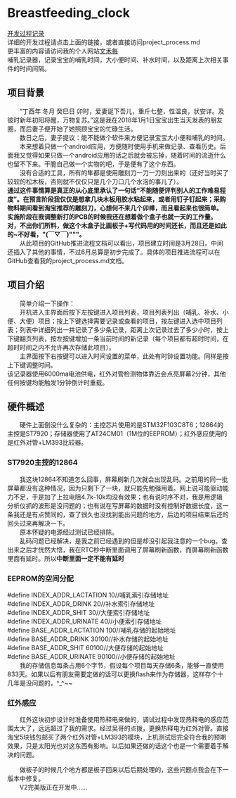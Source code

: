 # Breastfeeding_clock<br/>
[开发过程记录](https://github.com/bandianxuediao/Breastfeeding_clock/blob/master/project_process.md)<br/>
详细的开发过程请点击上面的链接，或者直接访问project_process.md<br/>
更丰富的内容请访问我的个人网站[文禾每](http://www.wenhemei.com)<br/>
哺乳记录器，记录宝宝的哺乳时间，大小便时间、补水时间，以及距离上次相关事件的时间间隔。<br/>

## 项目背景
　　“丁酉年 冬月 癸巳日 卯时，爱妻诞下吾儿，重斤七整，性温良，状安详。及彼时新年初阳将醒，万物复苏。”这是我在2018年1月1日宝宝出生当天发表的朋友圈，而后妻子便开始了她照顾宝宝的忙碌生活。<br/>
　　数日之后，妻子提议：能不能做个软件来方便记录宝宝大小便和哺乳的时间。<br/>
　　本来想着只做一个android应用，方便随时使用手机来做记录、查看历史。后面我又觉得如果只做一个android应用的话之后就会被忘掉，随着时间的流逝什么也留不下来。干脆自己做一个实物的吧，于是便有了这个东西。<br/>
　　没有合适的工具，所有的隼都是使用雕刻刀一刀一刀刻出来的（还好当时买了较软的松木板，否则就不仅仅只是几个刀口几个水泡的事儿了）。<br/>
**通过这件事情算是真正的从心底里承认了一句话“不能随便评判别人的工作难易程度”。在预言阶段我仅仅是想拿几块木板用胶水粘起来，或者用钉子钉起来；采购物料期间看到淘宝推荐的雕刻刀，心想何不来几个卯榫，而且看起来也很简单。<br/>
实施阶段在我调整新打的PCB的时候我还在想着做个盒子也就一天的工作量。对，不出你们所料，做这个木盒子比画板子+写代码用的时间还长，而且还是如此的~不好看，"(￣▽￣)"""。<br/>**
　　从此项目的GitHub推进流程文档可以看出，项目建立时间是3月28日。中间还插入了其他的事情，不过6月总算是初步完成了。具体的项目推进流程可以在GitHub查看我的project_process.md文档。<br/>
## 项目介绍
　　简单介绍一下操作：<br/>
　　开机进入主界面后按下左按键进入项目列表，项目列表列出（哺乳、补水、小便、大便）项目；按上下键选择需要记录或查看的项目，按左键进入选中项目列表；列表中详细列出一共记录了多少条记录，距离上次记录过去了多少小时，按上下键翻页列表，按左按键增加一条当前时间的新记录（每个项目都有超时时间，在超时时间之内不允许再次存储此项目）。<br/>
　　主界面按下右按键可以进入时间设置的菜单，此处有时钟设置功能。同样是按上下键调整时间。<br/>
该记录器使用6000ma电池供电，红外对管检测物体靠近会点亮屏幕2分钟，其他任何按键均能触发1分钟倒计时重载。<br/>
## 硬件概述
　　硬件上面倒没什么复杂的：主控芯片使用的是STM32F103C8T6；12864的主控是ST7920；存储器使用了AT24CM01（1M位的EEPROM）；红外感应使用的是红外对管+LM393比较器。<br/>
### ST7920主控的12864<br/>
　　我这块12864不知道怎么回事，屏幕刷新几次就会出现乱码。之前用的同一批屏幕都没有这种情况，因为只剩下了一块，就只能先勉强用着。网上说可能驱动能力不足，于是加了上拉电阻4.7k-10k均没有效果；也有说时序不对，我是用逻辑分析仪抓的波形是没问题的；也有说在写屏幕的数据时没有控制好数据长度，这一条我还是有点赞同的，查了很久也没找到能出问题的地方，后边的项目结束后还的回头过来再解决一下。<br/>
　　原本怀疑的电源经过测试已经排除。  
　　乱码问题已经解决，是我之前已经遇到的但是却没引起我注意的一个bug。查出来之后才恍然大悟，我在RTC秒中断里面调用了屏幕刷新函数，而屏幕刷新函数里面有延时。所以**中断里面一定不能有延时**
### EEPROM的空间分配<br/>
#define INDEX_ADDR_LACTATION     10//哺乳索引存储地址<br/>
#define INDEX_ADDR_DRINK     20//补水索引存储地址<br/>
#define INDEX_ADDR_SHIT      30//大便索引存储地址<br/>
#define INDEX_ADDR_URINATE       40//小便索引存储地址<br/>
#define BASE_ADDR_LACTATION     100//哺乳存储的起始地址<br/>
#define BASE_ADDR_DRINK     30100//补水存储的起始地址<br/>
#define BASE_ADDR_SHIT      60100//大便存储的起始地址<br/>
#define BASE_ADDR_URINATE       90100//小便存储的起始地址<br/>
　　我的存储信息每条占用6个字节，假设每个项目每天存储6条，能够一直使用833天。如果以后有朋友需要定做的话可以更换flash来作为存储器，这样存个十几年是没问题的，^_^~~<br/>

### 红外感应<br/>
　　红外这块初步设计时准备使用热释电来做的，调试过程中发现热释电的感应范围太大了，远远超过了我的需求。经过吴哥的点拨，更换热释电为红外对管。直接淘宝5块钱包邮买了两个红外对管+LM393的模块，上机测试后完全符合我的预期效果，只是太阳光也对这东西有影响。以后如果还做的话这个也是一个需要着手解决的问题。<br/>

　　做板子的时候几个地方都是板子回来以后后期处理的，这些问题点我会在下一版本中修复。<br/>
　　V2完美版正在开发中……<br/>






